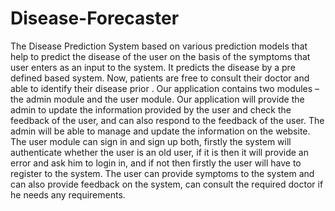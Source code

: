 # Disease-Forecaster
The Disease Prediction System based on various prediction models that help to predict the disease of the user on the basis of the symptoms that user enters as an input to the system. It predicts the disease by a pre defined based system. Now, patients are free to consult their doctor and able to identify their disease prior .
Our application contains two modules – the admin module and the user module. Our application will provide the admin to update the information provided by the user and check the feedback of the user, and can also respond to the feedback of the user. The admin will be able to manage and update the information on the website.
The user module can sign in and sign up both, firstly the system will authenticate whether the user is an old user, if it is then it will provide an error and ask him to login in, and if not then firstly the user will have to register to the system. The user can provide symptoms to the system and can also provide feedback on the system, can consult the required doctor if he needs any requirements.
